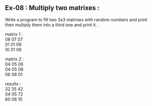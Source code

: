 ## Ex-08 : Multiply two matrixes :  
Write a program to fill two 3x3 matrixes with random numbers and print then multiply them into a third one and print it .  

matrix 1 :  
08 07 07  
01 01 09   
10 01 09  

matrix 2 :  
04 05 06  
04 05 08  
06 08 01  

results :  
32 35 42  
04 05 72  
60 08 10  


